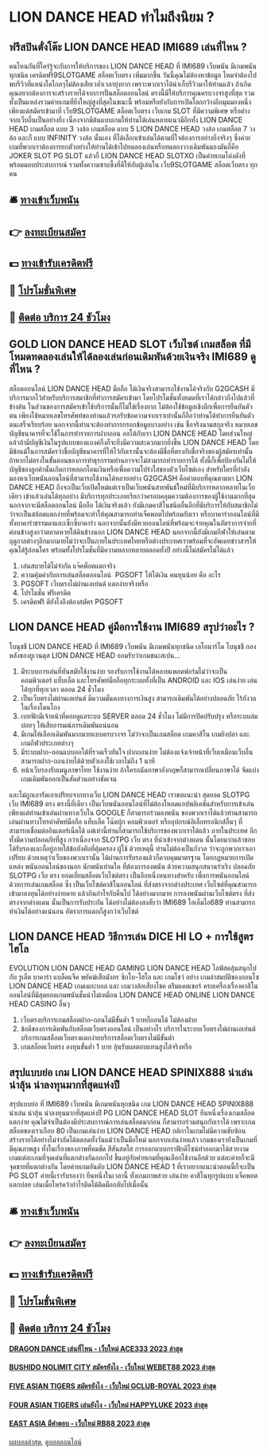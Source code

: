 # LION DANCE HEAD ทำไมถึงนิยม ?
## ฟรีสปินตั๋งโต๊ะ LION DANCE HEAD IMI689 เล่นที่ไหน ?
คนไหนกันที่ใคร่รู้จะกับการให้บริการของ LION DANCE HEAD ที่ IMI689 เว็บพนัน มีเกมพนันทุกชนิด เครดิตฟรี9SLOTGAME สล็อตเว็บตรง เพิ่มมากขึ้น วันนี้คุณไม่ต้องหาข้อมูล ไหมจำต้องไปพบรีวิวที่แหน่งใดไกลๆไม่ต้องเสียเวล่ำเวลายุ่งยาก เพราะพวกเราได้นำเก็บรีวิวมาให้ท่านแล้ว ถ้าเกิดคุณอยากต้องการจะสร้างรายได้จากการปั่นสล็อตออนไลน์ ตรงนี้มีให้บริการคุณครบวงจรสูงที่สุด รวมทั้งเป็นแหล่งรวมค่ายเกมที่ยิ่งใหญ่สูงที่สุดในขณะนี้
พร้อมหรือยังกับการเปิดโลกกว้างอีกมุมมองหนึ่ง เพียงแต่สมัครเข้ามาที่ เว็บ9SLOTGAME สล็อตเว็บตรง เว็บเกม SLOT ที่มีความพิเศษ หรือต่างจากเว็บอื่นเป็นอย่างยิ่ง เนื่องจากมีต้นแบบเกมให้ท่านได้เล่นหลายแนวมีอีกทั้ง LION DANCE HEAD เกมสล็อต แบบ 3 วงล้อ เกมสล็อต แบบ 5 LION DANCE HEAD วงล้อ เกมสล็อต 7 วงล้อ และก็ แบบ INFINITY วงล้อ นั้นเอง ที่ได้เลือกเข้าเล่นได้ตามที่ใจต้องการอย่างยิ่งจริงๆ
ซึ่งค่ายเกมที่พวกเราต้องการยกตัวอย่างให้ท่านได้เข้าไปทดลองเล่นหรือทดลองวางเดิมพันมองมันก็คือ JOKER SLOT PG SLOT แล้วก็ LION DANCE HEAD SLOTXO เป็นค่ายเกมโด่งดังที่พร้อมมอบประสบการณ์ รวมทั้งความซาบซึ้งที่ดีให้กับผู้เล่นใน เว็บ9SLOTGAME สล็อตเว็บตรง ทุกคน

## 🛎 [ทางเข้าเว็บพนัน](https://bit.ly/3SdLNi2)
## 👉 [ลงทะเบียนสมัคร](https://bit.ly/3SdLNi2)
## 💵 [ทางเข้ารับเครดิตฟรี](https://bit.ly/3dyRKHj)
## 👑 [โปรโมชั่นพิเศษ](https://bit.ly/3dyRKHj)
## 📱 [ติดต่อ บริการ 24 ชัวโมง](https://bit.ly/3dyRKHj)

## GOLD LION DANCE HEAD SLOT เว็บไซต์ เกมสล็อต ที่มีโหมดทดลองเล่นให้ได้ลองเล่นก่อนเดิมพันด้วยเงินจริง IMI689 ดูที่ไหน ?
สล็อตออนไลน์ LION DANCE HEAD มือถือ ได้เงินจริงสามารถใช้งานได้จริงกับ G2GCASH มีบริการมากไว้สำหรับบริการสมาชิกที่ทำการสมัครเข้ามา โดยโปรโมชั่นทั้งหมดที่เราได้กล่าวถึงไปแล้วที่ข้างต้น ในส่วนของการสมัครเข้าใช้บริการนั้นก็ไม่ใช่เรื่องยาก ไม่ต้องใช้ข้อมูลเชิงลึกเพื่อการยืนยันตัวตน เพียงใช้หมายเลขโทรศัพท์ของท่านแล้วรอรับข้อความจากเราเท่านั้นก็ถือว่าท่านได้ทำการยืนยันตัวตนเสร็จเรียบร้อย นอกจากนี้ท่านจะต้องทำการกรอกข้อมูลบางอย่าง เช่น ชื่อจริงนามสกุลจริง หมายเลขบัญชีธนาคารที่จะใช้ในการทำรายการฝากถอน ออโต้กับเรา LION DANCE HEAD โดยส่วนใหญ่แล้วถ้ามีบัญชีเงินในรูปแบบของแบงค์กิ้งก็จะยิ่งมีความสะดวกมากยิ่งขึ้น LION DANCE HEAD โดยมีข้อแม้ในการสมัครว่าชื่อบัญชีธนาคารที่ให้ไว้กับเรานั้นจะต้องมีชื่อที่ตรงกับชื่อจริงของผู้สมัครเท่านั้น ถ้าหากไม่ตรงในขั้นตอนของการทำธุรกรรมท่านอาจจะไม่สามารถทำรายการได้ ทั้งนี้ก็เพื่อป้องกันไม่ให้บัญชีของลูกค้านั้นเกิดการหลอกโอนเงินหรือเพื่อความโปร่งใสของตัวเว็บไซต์เอง
สำหรับใครที่กำลังมองหาเว็บพนันออนไลน์ที่สามารถใช้งานได้หลายอย่าง G2GCASH คือคำตอบที่คุณตามหา LION DANCE HEAD ถึงจะเป็นเว็บเปิดใหม่แต่เราเป็นเว็บพนันสายพันธ์ใหม่ที่มีบริการหลากหลายในเว็บเดียว เข้าแล้วเล่นได้ทุกอย่าง มีบริการทุกประเภทเรียกว่าครอบคลุมความต้องการของผู้ใช้งานมากที่สุด นอกจากจะมีสล็อตออนไลน์ มือถือ ได้เงินจริงแล้ว ยังมีเกมคาสิโนชนิดอื่นอีกที่มีบริการให้กับสมาชิกไม่ว่าจะเป็นสล้อตแตกง่ายที่พร้อมจะทำให้คุณสามารถทำแจ็คพอตไปพร้อมกับเรา หรือบาคาร่าออนไลน์ที่มีทั้งบาคาร่าธรรมดาและเซ็กซี่บาคาร่า นอกจากนั้นยังมีหวยออนไลน์ที่พร้อมจะจ่ายคุณในอัตราการจ่ายที่ค่อนข้างสูงกว่าตลาดหวยใต้ดินข้างนอก LION DANCE HEAD นอกจากนี้ยังมีเกมกีฬาให้เล่นตามฤดูกาลต่างๆอีกมากมายไม่ว่าจะเป็นภายในประเทศไทยหรือต่างประเทศเราพร้อมที่จะอัพเดทข่าวสารให้คุณได้รู้ก่อนใคร พร้อมทั้งโปรโมชั่นที่มีความหลากหลายตลอดทั้งปี อย่างนี้ไม่สมัครไม่ได้แล้ว
1. เล่นสบายได้ไม่จำกัด แจ๊คพ็อตแตกจริง
2. ความคุ้มค่ากับการเล่นสล็อตออนไลน์  PGSOFT ให้ได้เงิน คนทุนน้อย คือ อะไร
3. PGSOFT เว็บตรงไม่ผ่านเอเย่นต์ แตกง่ายจริงหรือ
4. โปรโมชั่น ฟรีเครดิต
5. เครดิตฟรี ดียังไงถึงต้องสมัคร PGSOFT

## LION DANCE HEAD คู่มือการใช้งาน IMI689 สรุปว่าอะไร ?
โบนุชชี LION DANCE HEAD ที่ IMI689 เว็บพนัน มีเกมพนันทุกชนิด เลโอนาร์โด โบนุชชี กองหลังของยูเวนตุส LION DANCE HEAD ยอมรับว่าเกมชนะสเปน…
1. มีระบบการเล่นที่ทันสมัยใช้งานง่าย รองรับการใช้งานได้หลายแพลตฟอร์มไม่ว่าจะเป็น คอมพิวเตอร์ แท็บเล็ต และโทรศัพท์มือถือทุกระบบทั้งที่เป็น ANDROID และ IOS เล่นง่าย เล่นได้ทุกที่ทุกเวลา ตลอด 24 ชั่วโมง
2. เป็นเว็บตรงไม่ผ่านเอเย่นต์ มีความมั่นคงทางการเงินสูง สามารถเดิมพันได้อย่างปลอดภัย ไร้กังวลในเรื่องโดนโกง
3. เบทฟิกมีเจ้าหน้าที่คอยดูแลระบบ SERVER ตลอด 24 ชั่วโมง ไม่มีการปิดปรับปรุง หรือระบบล่มบ่อยๆ ให้เสียอารมณ์การเดิมพันแน่นอน
4. มีเกมให้เลือกเดิมพันมากมายแบบครบวงจร ไม่ว่าจะเป็นเกมสล็อต เกมคาสิโน เกมยิงปลา และ เกมกีฬาประเภทต่างๆ
5. มีระบบฝาก-ถอนแบบออโต้ที่รวดเร็วทันใจ ฝากถอนง่าย ไม่ต้องแจ้งเจ้าหน้าที่เว็บเหมือนเว็บอื่น สามารถฝาก-ถอนง่ายได้ด้วยตัวเองใช้เวลาไม่ถึง 1 นาที
6. หน้าเว็บรองรับเมนูภาษาไทย ใช้งานง่าย ถ้าใครถนัดภาษาอังกฤษก็สามารถเปลี่ยนภาษาได้ จัดแบ่งเกมเดิมพันออกเป็นสัดส่วนอย่างชัดเจน

และไม่ถูกเอารัดเอาเปรียบจากทางเว็บ LION DANCE HEAD เราขอแนะนำ สุดยอด SLOTPG เว็บ IMI689 ตรง ตรงนี้ที่เดียว เป็นเว็บพนันออนไลน์ที่ไม่ต้องโหลดแอปพลิเคชันสำหรับการเข้าเล่น เพียงแต่ท่านเข้าเล่นผ่านทางเว็บใน GOOGLE ก็สามารถร่วมลงพนัน ของพวกเราได้แล้วท่านสามารถเล่นผ่านทางโทรคำศัพท์มือถือ แท็บเล็ต โน๊ตบุ้ก คอมพิวเตอร์ หรืออุปกรณ์อิเล็กทรอนิกส์อื่นๆ ที่สามารถเชื่อมต่ออินเตอร์เน็ตได้ แต่เท่านี้ท่านก็สามารถใช้บริการของพวกเราได้แล้ว
ภายในประเทศ อีกทั้งมีความปลอดภัยที่สูง กว่าเนื่องจาก SLOTPG เว็บ ตรง ที่นำเข้าจากต่างแดน นั้นโดยมากแล้วชอบ ได้รับรองและก็อยู่ภายใต้ข้อบังคับที่คุ้มครอง ผู้ใช้ ด้วยเหตุนี้ ท่านไม่ต้องเป็นกังวล ว่าจะถูกพวกเราเอาเปรียบ ด้วยเหตุว่าเว็บของพวกเรานั้น ได้ผ่านการรับรองแล้วก็ควบคุมมาตรฐาน โดยกฎหมายการเปิดแหล่ง พนันออนไลน์ของนอก นักพนันท่านใด ที่ต้องการลงพนัน ด้วยความสนุกสนานร่าเริง ปลอดภัย
SLOTPG เว็บ ตรง ยอดเยี่ยมสล็อตเว็บไซต์ตรง เป็นอีกหนึ่งหนทางสำหรับ เพื่อการพนันออนไลน์ ด้วยการเล่นเกมสล็อต ซึ่ง เป็นเว็บไซต์คาสิโนออนไลน์ ที่ส่งตรงจากต่างประเทศ เว็บไซต์ที่คุณสามารถ เข้ามาลงทุนได้อย่างง่ายดาย แล้วกินกำไรกับคืนไป ได้อย่างมากมาย การลงพนันผ่านเว็บไซต์ตรง ที่ส่งตรงจากต่างแดน นั้นเป็นการรับประกัน ได้อย่างไม่ต้องสงสัยว่า IMI689 ไอเอ็มไอ689 ท่านสามารถทำเงินได้อย่างแน่นอน อัตราการแตกก็สูงกว่าเว็บไซต์

## LION DANCE HEAD วิธีการเล่น DICE HI LO + การใช้สูตรไฮโล
EVOLUTION LION DANCE HEAD GAMING LION DANCE HEAD ไลฟ์สดลุ้นสนุกไปกับ รูเล็ต บาคาร่า แบล็คแจ็ค พยัคฆ์เสือมังกร ซิกโบ-ไฮโล และ เกมโชว์ อย่าง เกมล่าสมบัติของกอนโซ LION DANCE HEAD เกมเมกะบอล และ เกมวงล้อเสี่ยงโชค ดรีมแคตเชอร์ ครบเครื่องเรื่องคาสิโนออนไลน์ที่มีสุดยอดเกมพนันชั้นนำไม่เหมือน LION DANCE HEAD ONLINE LION DANCE HEAD CASINO อื่นๆ
1. เว็บตรงบริการเกมสล็อตฝาก-ถอนไม่มีขั้นต่ำ 1 บาทก็ถอนได้ ไม่ต้องฝาก
2. ข้อดีของการเดิมพันกับสล็อตเว็บตรงออนไลน์ เป็นอย่างไร บริการในระบบเว็บตรงไม่ผ่านเอเย่นต์บริการเกมสล็อตเว็บตรงแตกง่ายบริการสล็อตเว็บตรงไม่มีขั้นต่ำ
3. เกมสล็อตเว็บตรง ลงทุนขั้นต่ำ 1 บาท ลุ้นรับผลตอบแทนสูงได้จริงหรือ

## สรุปแบบย่อ เกม LION DANCE HEAD SPINIX888 น่าเล่น น่าลุ้น น่าลงทุนมากที่สุดแห่งปี
สรุปแบบย่อ ที่ IMI689 เว็บพนัน มีเกมพนันทุกชนิด เกม LION DANCE HEAD SPINIX888 น่าเล่น น่าลุ้น น่าลงทุนมากที่สุดแห่งปี PG LION DANCE HEAD SLOT ยืนหนึ่งเรื่องเกมสล็อตแตกง่าย คุณไม่จำเป็นต้องมีประสบการณ์การเล่นสล็อตมาก่อน ก็สามารถร่วมสนุกกับเราได้ เพราะเกมสล็อตของเราเกือบ 80 เป็นเกมเล่นง่าย LION DANCE HEAD กติกาในเกมไม่มีความซับซ้อน สร้างรายได้อย่างไม่จำกัดได้ตลอดทั้งวันแม้ว่าเป็นมือใหม่
นอกจากเล่นง่ายแล้ว เกมของเรายังเป็นเกมที่มีคุณภาพสูง ทั้งในเรื่องของภาพที่คมชัด สีสันสดใส การออกแบบกราฟิกดีไซน์ทำออกมาได้สวยงาม เกมแต่ละเกมที่จุดเด่นที่แตกต่างกันออกไป ขึ้นอยู่กับค่ายเกมที่คุณเลือกใช้งานอีกด้วย แต่ละค่ายก็จะมีจุดขายที่แตกต่างกัน โดยค่ายเกมอันดับ LION DANCE HEAD 1 ที่เราอยากแนะนำตอนนี้ก็จะเป็น PG SLOT ค่ายนี้เรารับรองว่า ยืนหนึ่งในเวลานี้ ทั้งเกมภาพสวย เล่นง่าย คาสิโนทุกรูปแบบ แจ็คพอตแตกบ่อย เล่นเมื่อไหร่คว้ากำไรติดไม้ติดมือกลับไปเมื่อนั้น

## 🛎 [ทางเข้าเว็บพนัน](https://bit.ly/3SdLNi2)
## 👉 [ลงทะเบียนสมัคร](https://bit.ly/3SdLNi2)
## 💵 [ทางเข้ารับเครดิตฟรี](https://bit.ly/3dyRKHj)
## 👑 [โปรโมชั่นพิเศษ](https://bit.ly/3dyRKHj)
## 📱 [ติดต่อ บริการ 24 ชัวโมง](https://bit.ly/3dyRKHj)

#### [DRAGON DANCE เล่นที่ไหน - เว็บใหม่ ACE333 2023 ล่าสุด](https://atom.io/themes/dragon%20dance%20เล่นที่ไหน%20-%20เว็บใหม่%20ace333%202023%20ล่าสุด)
#### [BUSHIDO NOLIMIT CITY สมัครยังไง - เว็บใหม่ WEBET88 2023 ล่าสุด](https://atom.io/themes/bushido%20nolimit%20city%20สมัครยังไง%20-%20เว็บใหม่%20webet88%202023%20ล่าสุด)
#### [FIVE ASIAN TIGERS สมัครยังไง - เว็บใหม่ GCLUB-ROYAL 2023 ล่าสุด](https://atom.io/themes/five%20asian%20tigers%20สมัครยังไง%20-%20เว็บใหม่%20gclub-royal%202023%20ล่าสุด)
#### [FOUR ASIAN TIGERS เล่นยังไง - เว็บใหม่ HAPPYLUKE 2023 ล่าสุด](https://atom.io/themes/four%20asian%20tigers%20เล่นยังไง%20-%20เว็บใหม่%20happyluke%202023%20ล่าสุด)
#### [EAST ASIA มีคำตอบ - เว็บใหม่ RB88 2023 ล่าสุด](https://atom.io/themes/east%20asia%20มีคำตอบ%20-%20เว็บใหม่%20rb88%202023%20ล่าสุด)

[ผลบอลล่าสุด](https://siamsport.tv "ผลบอลล่าสุด"), [ดูบอลออนไลน์](https://siamsport.tv/ดูบอลสด "ดูบอลออนไลน์")